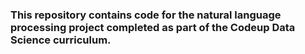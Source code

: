 ### This repository contains code for the natural language processing project completed as part of the Codeup Data Science curriculum.
